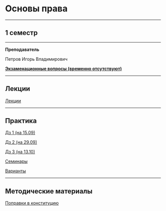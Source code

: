 # Основы права
____________
## 1 семестр
___________
**Преподаватель**

Петров Игорь Владимирович

[**Экзаменационные вопросы (временно отсутствуют)**]()
_________
## Лекции

[Лекции](https://github.com/Veldorn/SPbGTI/blob/main/Files/LawBasics/Osnovy_prava_Lekcii.pdf)
_________
## Практика

[Дз 1 (на 15.09)](https://github.com/Veldorn/SPbGTI/blob/main/Files/LawBasics/Право%20дз%201.png)

[Дз 2 (на 29.09)](https://github.com/Veldorn/SPbGTI/blob/main/Files/LawBasics/Право%20дз%202.png)

[Дз 3 (на 13.10)](https://github.com/Veldorn/SPbGTI/blob/main/Files/LawBasics/Право%20дз%203.png)

[Семинары](https://github.com/Veldorn/SPbGTI/blob/main/Files/LawBasics/Osnovy_prava_Seminary.pdf)

[Варианты](https://github.com/Veldorn/SPbGTI/blob/main/GroupList.md)
___________
## Методические материалы

[Поправки в конституцию](https://github.com/Veldorn/SPbGTI/blob/main/Files/LawBasics/Поправки%20в%20Конституцию.pdf)

